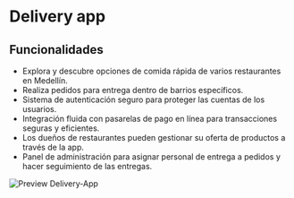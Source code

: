 # Delivery app

## Funcionalidades

- Explora y descubre opciones de comida rápida de varios restaurantes en Medellín.
- Realiza pedidos para entrega dentro de barrios específicos.
- Sistema de autenticación seguro para proteger las cuentas de los usuarios.
- Integración fluida con pasarelas de pago en línea para transacciones seguras y eficientes.
- Los dueños de restaurantes pueden gestionar su oferta de productos a través de la app.
- Panel de administración para asignar personal de entrega a pedidos y hacer seguimiento de las entregas.

![Preview Delivery-App]([https://github.com/victor-arango/natillera-app/blob/main/Preview.png?raw=true](https://github.com/victor-arango/app-delivery/blob/main/delivery/delivery-app.png?raw=true)https://github.com/victor-arango/app-delivery/blob/main/delivery/delivery-app.png?raw=true)


